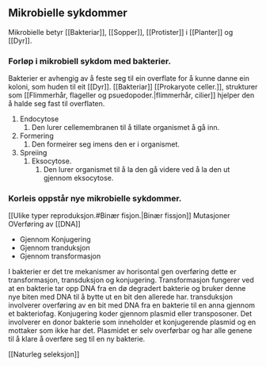 ## Mikrobielle sykdommer

Mikrobielle betyr [[Bakteriar]], [[Sopper]], [[Protister]] i [[Planter]] og [[Dyr]].


### Forløp i mikrobiell sykdom med bakterier.

Bakterier er avhengig av å feste seg til ein overflate for å kunne danne ein koloni, som huden til eit [[Dyr]]. [[Bakteriar]] [[Prokaryote celler.]], strukturer som [[Flimmerhår, flageller og psuedopoder.|flimmerhår, cilier]] hjelper den å halde seg fast til overflaten.

1. Endocytose 
	1.  Den lurer cellemembranen til å tillate organismet å gå inn.
2. Formering
	1. Den formeirer seg imens den er i organismet.
3. Spreiing
	1. Eksocytose.
		1. Den lurer organismet til å la den gå videre ved å la den ut gjennom eksocytose.


### Korleis oppstår nye mikrobielle sykdommer.
[[Ulike typer reproduksjon.#Binær fisjon.|Binær fissjon]]
Mutasjoner
OVerføring av [[DNA]]
* Gjennom Konjugering
* Gjennom tranduksjon
* Gjennom transformasjon

I bakterier er det tre mekanismer av horisontal gen overføring dette er transformasjon, transduksjon og konjugering. Transformasjon fungerer ved at en bakterie tar opp DNA fra en dø degradert bakterie og bruker denne nye biten med DNA til å bytte ut en bit den allerede har. transduksjon involverer overføring av en bit med DNA fra en bakterie til en anna gjennom et bakteriofag. Konjugering koder gjennom plasmid eller transposoner. Det involverer en donor bakterie som inneholder et konjugerende plasmid og en mottaker som ikke har det. Plasmidet er selv overførbar og har alle genene til å klare å overføre seg til en ny bakterie.

[[Naturleg seleksjon]]
